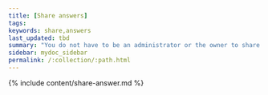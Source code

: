 ```yaml
---
title: [Share answers]
tags:
keywords: share,answers
last_updated: tbd
summary: "You do not have to be an administrator or the owner to share saved answers. Any user can share them, based on the access levels the user has."
sidebar: mydoc_sidebar
permalink: /:collection/:path.html
---
```


{% include content/share-answer.md %}
